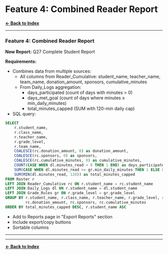 # Feature 4: Combined Reader Report

**[← Back to Index](../00-INDEX.md)**

---

### Feature 4: Combined Reader Report
**New Report:** Q27 Complete Student Report

**Requirements:**
- Combines data from multiple sources:
  - All columns from Reader_Cumulative: student_name, teacher_name, team_name, donation_amount, sponsors, cumulative_minutes
  - From Daily_Logs aggregation:
    - days_participated (count of days with minutes > 0)
    - days_met_goal (count of days where minutes ≥ min_daily_minutes)
    - total_minutes_capped (SUM with 120-min daily cap)
- SQL query:
```sql
SELECT
    r.student_name,
    r.class_name,
    r.teacher_name,
    r.grade_level,
    r.team_name,
    COALESCE(rc.donation_amount, 0) as donation_amount,
    COALESCE(rc.sponsors, 0) as sponsors,
    COALESCE(rc.cumulative_minutes, 0) as cumulative_minutes,
    COUNT(CASE WHEN dl.minutes_read > 0 THEN 1 END) as days_participated,
    SUM(CASE WHEN dl.minutes_read >= gr.min_daily_minutes THEN 1 ELSE 0 END) as days_met_goal,
    SUM(MIN(dl.minutes_read, 120)) as total_minutes_capped
FROM Roster r
LEFT JOIN Reader_Cumulative rc ON r.student_name = rc.student_name
LEFT JOIN Daily_Logs dl ON r.student_name = dl.student_name
LEFT JOIN Grade_Rules gr ON r.grade_level = gr.grade_level
GROUP BY r.student_name, r.class_name, r.teacher_name, r.grade_level, r.team_name,
         rc.donation_amount, rc.sponsors, rc.cumulative_minutes
ORDER BY total_minutes_capped DESC, r.student_name ASC
```

- Add to Reports page in "Export Reports" section
- Include export/copy buttons
- Sortable columns

---



---

**[← Back to Index](../00-INDEX.md)**
